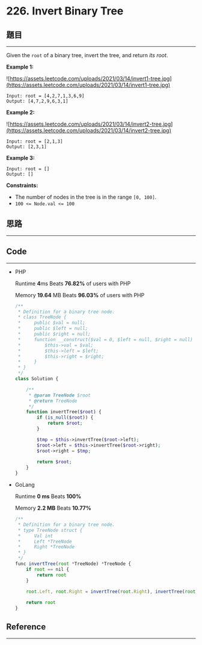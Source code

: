 # 226. Invert Binary Tree

## 題目

---

Given the `root` of a binary tree, invert the tree, and return *its root*.

**Example 1:**

![https://assets.leetcode.com/uploads/2021/03/14/invert1-tree.jpg](https://assets.leetcode.com/uploads/2021/03/14/invert1-tree.jpg)

```
Input: root = [4,2,7,1,3,6,9]
Output: [4,7,2,9,6,3,1]

```

**Example 2:**

![https://assets.leetcode.com/uploads/2021/03/14/invert2-tree.jpg](https://assets.leetcode.com/uploads/2021/03/14/invert2-tree.jpg)

```
Input: root = [2,1,3]
Output: [2,3,1]

```

**Example 3:**

```
Input: root = []
Output: []

```

**Constraints:**

- The number of nodes in the tree is in the range `[0, 100]`.
- `100 <= Node.val <= 100`

## 思路

---

## Code

---

- PHP
    
    Runtime **4**ms Beats **76.82%** of users with PHP
    
    Memory **19.64** MB Beats **96.03%** of users with PHP
    
    ```php
    /**
     * Definition for a binary tree node.
     * class TreeNode {
     *     public $val = null;
     *     public $left = null;
     *     public $right = null;
     *     function __construct($val = 0, $left = null, $right = null) {
     *         $this->val = $val;
     *         $this->left = $left;
     *         $this->right = $right;
     *     }
     * }
     */
    class Solution {
    
        /**
         * @param TreeNode $root
         * @return TreeNode
         */
        function invertTree($root) {
            if (is_null($root)) {
                return $root;
            } 
    
            $tmp = $this->invertTree($root->left);
            $root->left = $this->invertTree($root->right);
            $root->right = $tmp;
            
            return $root;
        }
    }
    ```
    

- GoLang
    
    Runtime **0 ms** Beats **100%**
    
    Memory **2.2 MB** Beats **10.77%**
    
    ```jsx
    /**
     * Definition for a binary tree node.
     * type TreeNode struct {
     *     Val int
     *     Left *TreeNode
     *     Right *TreeNode
     * }
     */
    func invertTree(root *TreeNode) *TreeNode {
        if root == nil {
            return root
        }
        
        root.Left, root.Right = invertTree(root.Right), invertTree(root.Left)
    
        return root
    }
    ```
    

## Reference

---